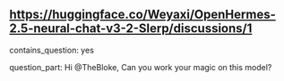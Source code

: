 ## https://huggingface.co/Weyaxi/OpenHermes-2.5-neural-chat-v3-2-Slerp/discussions/1

contains_question: yes

question_part: Hi @TheBloke, Can you work your magic on this model?